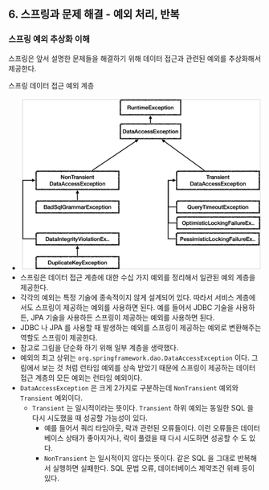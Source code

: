 ## 6. 스프링과 문제 해결 - 예외 처리, 반복

### 스프링 예외 추상화 이해

스프링은 앞서 설명한 문제들을 해결하기 위해 데이터 접근과 관련된 예외를 추상화해서 제공한다.

스프링 데이터 접근 예외 계층

- <img src="../../images/spring_exception.png" alt="spring_exception">
- 스프링은 데이터 접근 계층에 대한 수십 가지 예외를 정리해서 일관된 예외 계층을 제공한다. 
- 각각의 예외는 특정 기술에 종속적이지 않게 설계되어 있다. 따라서 서비스 계층에서도 스프링이 제공하는
  예외를 사용하면 된다. 예를 들어서 JDBC 기술을 사용하든, JPA 기술을 사용하든 스프링이 제공하는
  예외를 사용하면 된다.
- JDBC 나 JPA 를 사용할 때 발생하는 예외를 스프링이 제공하는 예외로 변환해주는 역할도 스프링이
  제공한다.
- 참고로 그림을 단순화 하기 위해 일부 계층을 생략했다.
- 예외의 최고 상위는 `org.springframework.dao.DataAccessException` 이다. 그림에서 보는 것 처럼
  런타임 예외를 상속 받았기 때문에 스프링이 제공하는 데이터 접근 계층의 모든 예외는 런타임 예외이다.
- `DataAccessException` 은 크게 2가지로 구분하는데 `NonTransient` 예외와 `Transient` 예외이다.
    - `Transient` 는 일시적이라는 뜻이다. `Transient` 하위 예외는 동일한 SQL 을 다시 시도했을 때
      성공할 가능성이 있다.
        - 예를 들어서 쿼리 타임아웃, 락과 관련된 오류들이다. 이런 오류들은 데이터베이스 상태가
          좋아지거나, 락이 풀렸을 때 다시 시도하면 성공할 수 도 있다.
        - `NonTransient` 는 일시적이지 않다는 뜻이다. 같은 SQL 을 그대로 반복해서 실행하면 실패한다.
          SQL 문법 오류, 데이터베이스 제약조건 위배 등이 있다.